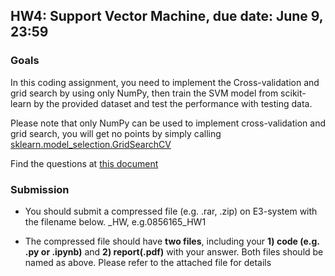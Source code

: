 ## HW4: Support Vector Machine, due date: June 9, 23:59

### Goals

In this coding assignment, you need to implement the Cross-validation and grid search by using only NumPy, then train the SVM model from scikit-learn by the provided dataset and test the performance with testing data. 

Please note that only NumPy can be used to implement cross-validation and grid search, you will get no points by simply calling [sklearn.model_selection.GridSearchCV](https://scikit-learn.org/stable/modules/generated/sklearn.model_selection.GridSearchCV.html#sklearn.model_selection.GridSearchCV)

Find the questions at [this document](https://docs.google.com/document/d/1p8PP10vIhpNTr44H3KNf5f5HnmTUGC5nlhmMQcvhroU/edit?usp=sharing)

### Submission
- You should submit a compressed file (e.g. .rar, .zip) on E3-system with the filename below.
<STUDENT-ID>_HW<NUMBER>, e.g.0856165_HW1

- The compressed file should have **two files**, including your **1) code (e.g. .py or .ipynb)** and **2) report(.pdf)** with your answer. Both files should be named as above. Please refer to the attached file for details



